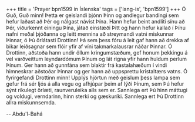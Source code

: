 +++
title = 'Prayer bpn1599 in Íslenska'
tags = ['lang-is', 'bpn1599']
+++
Ó Guð, Guð minn! Þetta er geislandi þjónn Þinn og andlegur bandingi sem hefur laðast að Þér og nálgast návist Þína. Hann hefur beint andliti sínu að Þér, viðurkennt einingu Þína, játað einstæði Þitt og hann hefur kallað í Þínu nafni meðal þjóðanna og leitt mennina að streymandi vatni miskunnar Þinnar, ó Þú örlátasti Drottinn! Þá sem þess fóru á leit gaf hann að drekka af bikar leiðsagnar sem flóir yfir af víni takmarkalausrar náðar Þinnar.
Ó Drottinn, aðstoða hann undir öllum kring­um­stæðum, gef honum þekkingu á vel varðveittum leynd­ar­­dómum Þínum og lát rigna yfir hann huldum perl­um Þínum. Ger hann að gunnfána sem blaktir frá kastala­hæðum í vindi himneskrar aðstoðar Þinnar og ger hann að uppsprettu kristal­tærs vatns.
Ó fyrirgefandi Drottinn minn! Upplýs hjörtun með geislum þess lampa sem gefur frá sér ljós á alla vegu og afhjúpar þeim af lýði Þínum, sem Þú hefur sýnt ríkulegt örlæti, raunveruleika alls sem er.
Sannlega ert Þú hinn máttugi og voldugi, vernd­ar­inn, hinn sterki og gæskuríki.
Sannlega ert Þú Drottinn allra miskunnsemda.

-- Abdu'l-Bahá
